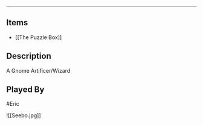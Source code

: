 --------------------------------------------------------------------------------
## Items
* [[The Puzzle Box]]
## Description
A Gnome Artificer/Wizard

## Played By
#Eric

![[Seebo.jpg]]
